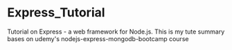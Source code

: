 # Express_Tutorial
Tutorial on Express - a web framework for Node.js. This is my tute summary bases on udemy's nodejs-express-mongodb-bootcamp course

